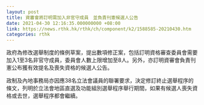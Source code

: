 ```yaml
---
layout: post
title: 資審會將訂明需加入非官守成員　並負責刊憲候選人公告
date: 2021-04-30 12:16:35.000000000 +08:00
link: https://news.rthk.hk/rthk/ch/component/k2/1588585-20210430.htm
categories: rthk
---
```


政府為修改選舉制度的條例草案，提出數項修正案，包括訂明資格審查委員會需要加入1至3名非官守成員，委員會人數上限增加至8人。另外，亦訂明資審會負責刊憲公布獲有效提名及喪失資格的候選人公告。

政制及內地事務局亦因應38名立法會議員的聯署要求，決定修訂終止選舉程序的條文，列明於立法會地區直選及功能組別選舉程序舉行期間，如果有候選人喪失資格或去世，選舉程序都會繼續。
